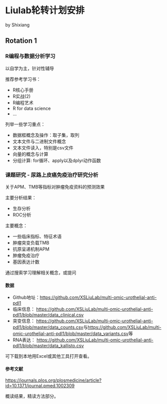 # Liulab轮转计划安排

by Shixiang

## Rotation 1

### R编程与数据分析学习

以自学为主，针对性辅导

推荐参考学习书：

* R核心手册
* R实战(2)
* R编程艺术
* R for data science
* ...

列举一些学习重点：

* 数据框概念及操作：取子集，取列
* 文本文件与二进制文件概念
* 文本文件读入，特别是csv文件
* 向量的概念与计算
* 分组计算: for循环、apply以及dplyr动作函数

### 课题研究 - 尿路上皮癌免疫治疗研究分析

关于APM、TMB等指标对肿瘤免疫资料的预测效果

主要分析结果：

* 生存分析
* ROC分析

主要概念：

* 一些临床指标、特征术语
* 肿瘤突变负载TMB
* 抗原呈递机制APM
* 肿瘤免疫治疗
* 基因表达计数

通过搜索学习理解相关概念，或提问

#### 数据

* Github地址：<https://github.com/XSLiuLab/multi-omic-urothelial-anti-pdl1>
* 临床信息： <https://github.com/XSLiuLab/multi-omic-urothelial-anti-pdl1/blob/master/data_clinical.csv>
* 突变信息： <https://github.com/XSLiuLab/multi-omic-urothelial-anti-pdl1/blob/master/data_counts.csv>与<https://github.com/XSLiuLab/multi-omic-urothelial-anti-pdl1/blob/master/data_variants.csv>等
* RNA表达： <https://github.com/XSLiuLab/multi-omic-urothelial-anti-pdl1/blob/master/data_kallisto.csv>

可下载到本地用Excel或其他工具打开查看。

#### 参考文献

<https://journals.plos.org/plosmedicine/article?id=10.1371/journal.pmed.1002309>

概读结果，精读方法部分。


